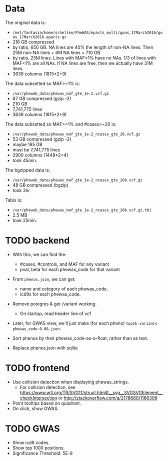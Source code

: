 Data
====
The original data is:
- `/net/fantasia/home/schellen/PheWAS/epacts_multi/gwas_17March2016/gwas_17March2016.epacts.gz`
- 216 GB compressed
- by ratio, 650 GB.  NA lines are 40% the length of non-NA lines.  Then 25M non-NA lines + 6M NA lines = 710 GB.
- by ratio, 25M lines. Lines with MAF>1% have no NAs.  1/3 of lines with MAF<1% are all NAs.  If NA lines are free, then we actually have 31M lines.
- 3639 columns (1815*2+9)

The data subsetted so MAF>=1% is:
- `/var/pheweb_data/phewas_maf_gte_1e-2.vcf.gz`
- 67 GB compressed (gzip -2)
- 210 GB
- 7,741,775 lines
- 3639 columns (1815*2+9)

The data subsetted so MAF>=1% and #cases>=20 is:
- `/var/pheweb_data/phewas_maf_gte_1e-2_ncases_gte_20.vcf.gz`
- 53 GB compressed (gzip -2)
- maybe 165 GB
- must be 7,741,775 lines
- 2900 columns (1448*2+4)
- took 45min.

The bgzipped data is:
- `/var/pheweb_data/phewas_maf_gte_1e-2_ncases_gte_20b.vcf.gz`
- 48 GB compressed (bgzip)
- took 3hr.

Tabix is:
- `/var/pheweb_data/phewas_maf_gte_1e-2_ncases_gte_20b.vcf.gz.tbi`
- 2.5 MB
- took 25min.

TODO backend
============

- With this, we can find the:
    - #cases, #controls, and MAF for any variant
    - pval, beta for each phewas_code for that variant

- From `phenos.json`, we can get:
    - name and category of each phewas_code.
    - icd9s for each phewas_code.

- Remove postgres & get /variant working.
    - On startup, read header line of vcf

- Later, for GWAS view, we'll just make (for each pheno) `top1k-variants-phewas_code-0.08.json`.

- Sort phenos by their phewas_code-as-a-float, rather than as text.

- Replace phenos.json with sqlite

TODO frontend
=============
- Use collision detection when displaying phewas_strings.
  - For collision detection, see <https://www.w3.org/TR/SVG11/struct.html#__svg__SVGSVGElement__checkIntersection> or <http://stackoverflow.com/a/2178680/1166306>
- Point tooltips based on quadrant.
- On click, show GWAS.


TODO GWAS
=========
- Show icd9 codes.
- Show top 1000 positions.
- Significance Threshold: 5E-8
